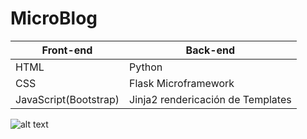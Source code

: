 # MicroBlog

Front-end | Back-end
------------ | -------------
HTML  | Python
CSS | Flask Microframework
JavaScript(Bootstrap) | Jinja2 rendericación de Templates



![alt text](https://raw.githubusercontent.com/username/projectname/branch/path/to/img.png)

